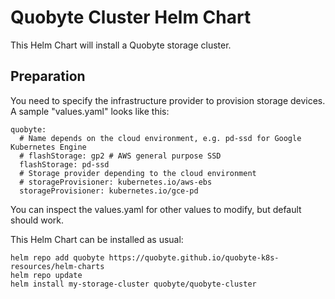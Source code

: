 # Quobyte Cluster Helm Chart

This Helm Chart will install a Quobyte storage cluster.

## Preparation

You need to specify the infrastructure provider to provision 
storage devices. A sample "values.yaml" looks like this:

``` 
quobyte:
  # Name depends on the cloud environment, e.g. pd-ssd for Google Kubernetes Engine
  # flashStorage: gp2 # AWS general purpose SSD
  flashStorage: pd-ssd
  # Storage provider depending to the cloud environment
  # storageProvisioner: kubernetes.io/aws-ebs 
  storageProvisioner: kubernetes.io/gce-pd

``` 

You can inspect the values.yaml for other values to modify, but default should work.

This Helm Chart can be installed as usual:

``` 
helm repo add quobyte https://quobyte.github.io/quobyte-k8s-resources/helm-charts
helm repo update
helm install my-storage-cluster quobyte/quobyte-cluster
``` 



